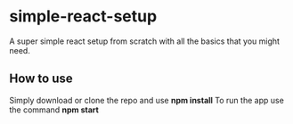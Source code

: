 
# simple-react-setup

A super simple react setup from scratch with all the basics that you might need.

## How to use

Simply download or clone the repo and use **npm install**
To run the app use the command **npm start**

